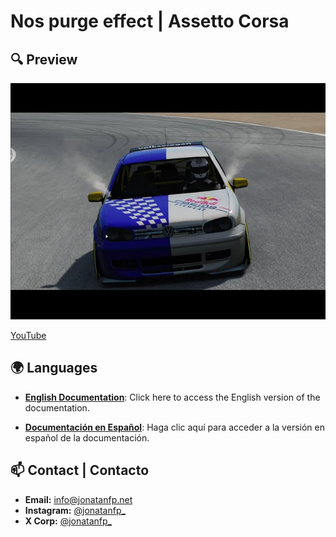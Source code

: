 # Nos purge effect | Assetto Corsa

## 🔍 Preview

![Miniatura del Video](assets/uRphsYINl9c_640x480.jpg)

[YouTube](https://www.youtube.com/watch?v=uRphsYINl9c)

## 🌍 Languages

- **[English Documentation](README.en.md)**: Click here to access the English version of the documentation.

- **[Documentación en Español](README.es.md)**: Haga clic aquí para acceder a la versión en español de la documentación.

## 📫 Contact | Contacto

- **Email:** [info@jonatanfp.net](mailto:info@jonatanfp.net)
- **Instagram:** [@jonatanfp\_](https://instagram.com/jonatanfp_)
- **X Corp:** [@jonatanfp\_](https://twitter.com/jonatanfp_)
